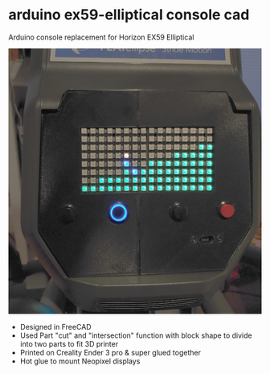 # arduino ex59-elliptical console cad
Arduino console replacement for Horizon EX59 Elliptical

![Image of console](https://github.com/lukesf/arduino-ex59-elliptical/blob/main/console_cad/neopix-ex59-elliptical-console.jpg)

* Designed in FreeCAD
* Used Part "cut" and "intersection" function with block shape to divide into two parts to fit 3D printer
* Printed on Creality Ender 3 pro & super glued together
* Hot glue to mount Neopixel displays

